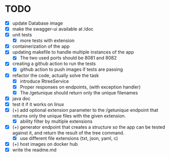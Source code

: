 
# TODO

- [x] update Database image
- [x] make the swagger-ui available at /doc
- [x] unit tests
  - [x] more tests with extension
- [x] containerization of the app
- [x] updating makefile to handle multiple instances of the app
  - [x] The two used ports should be 8081 and 8082
- [x] creating a github action to run the tests
  - [x] github action to push images if tests are passing
- [x] refactor the code, actually solve the task
  - [x] introduce RtreeService
  - [x] Proper responses on endpoints, (with exception handler)
  - [x] The /getunique should return only the unique filenames
- [x] java doc
- [x] test it if it works on linux
- [x] (+) add optional extension parameter to the /getunique endpoint that returns only the unique files with the given extension.
  - [x] ability filter by multiple extensions
- [x] (+) generator endpoint that creates a structure so the app can be tested against it, and return the result of the tree command.
    - [x] use different file extensions (txt, json, yaml, c)
- [x] (+) host images on docker hub
- [x] write the readme.md